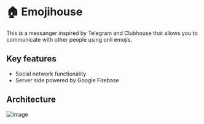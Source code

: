 # 🏠 Emojihouse

This is a messanger inspired by Telegram and Clubhouse that allows you to communicate with other people using onli emojis.

## Key features
* Social network functionality
* Server side powered by Google Firebase

## Architecture
![image](https://user-images.githubusercontent.com/49813134/110162989-82884300-7e00-11eb-84fe-c4b4e4f5b50c.png)
